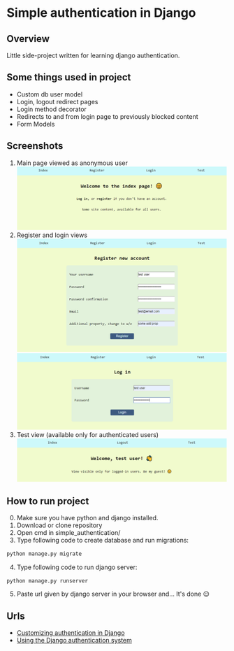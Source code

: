 # Simple authentication in Django
## Overview
Little side-project written for learning django authentication.

## Some things used in project
- Custom db user model
- Login, logout redirect pages
- Login method decorator
- Redirects to and from login page to previously blocked content
- Form Models

## Screenshots
1. Main page viewed as anonymous user
![index page](gh/index-anonymous.PNG)
2. Register and login views
![register page](gh/register.PNG)
![login page](gh/login.PNG)
3. Test view (available only for authenticated users)
![page for authorized users](gh/test-authenticated.PNG)


## How to run project
0. Make sure you have python and django installed. 
1. Download or clone repository 
2. Open cmd in simple_authentication/ 
3. Type following code to create database and run migrations: 

```cmd
python manage.py migrate
```

4. Type following code to run django server: 

```shell
python manage.py runserver
```

5. Paste url given by django server in your browser and... It's done 😉

## Urls
- [Customizing authentication in Django](https://docs.djangoproject.com/en/3.0/topics/auth/customizing/)
- [Using the Django authentication system](https://docs.djangoproject.com/en/3.0/topics/auth/default/)
